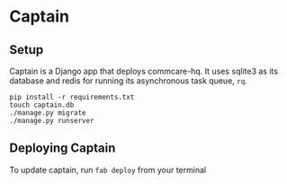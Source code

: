 # Captain

## Setup

Captain is a Django app that deploys commcare-hq. It uses sqlite3 as its database and redis for running its asynchronous task queue, `rq`.

```
pip install -r requirements.txt
touch captain.db
./manage.py migrate
./manage.py runserver
```

## Deploying Captain

To update captain, run `fab deploy` from your terminal
